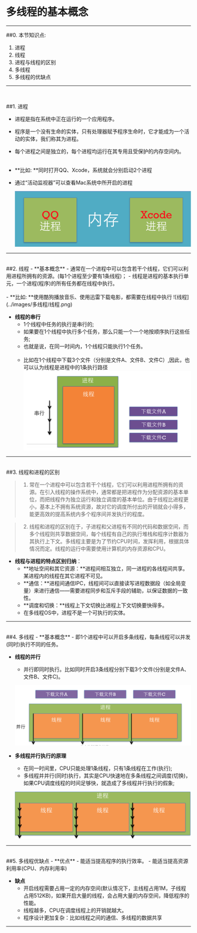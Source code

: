 # 多线程的基本概念

---

##0. 本节知识点:
1. 进程
2. 线程
3. 进程与线程的区别
4. 多线程
5. 多线程的优缺点


---
<br/>

##1. 进程
- 进程是指在系统中正在运行的一个应用程序。
- 程序是一个没有生命的实体，只有处理器赋予程序生命时，它才能成为一个活动的实体，我们称其为进程。
- 每个进程之间是独立的，每个进程均运行在其专用且受保护的内存空间内。
<br/><br/>

- **比如: **同时打开QQ、Xcode，系统就会分别启动2个进程
- 通过“活动监视器”可以查看Mac系统中所开启的进程

    ![进程](../images/多线程/进程.png)


---
<br/>
##2. 线程
- **基本概念**
    - 通常在一个进程中可以包含若干个线程，它们可以利用进程所拥有的资源。(每1个进程至少要有1条线程)；
    - 线程是进程的基本执行单元，一个进程(程序)的所有任务都在线程中执行。
    <br/><br/>
    - **比如: **使用酷狗播放音乐、使用迅雷下载电影，都需要在线程中执行
    ![线程](../images/多线程/线程.png)

<br/>

- **线程的串行**
    - 1个线程中任务的执行是串行的;
    - 如果要在1个线程中执行多个任务，那么只能一个一个地按顺序执行这些任务;
    - 也就是说，在同一时间内，1个线程只能执行1个任务。
    <br/><br/>
    - 比如在1个线程中下载3个文件（分别是文件A、文件B、文件C）,因此，也可以认为线程是进程中的1条执行路径
    ![线程串行](../images/多线程/线程串行.png)

---
<br/>
##3. 线程和进程的区别

>1. 常在一个进程中可以包含若干个线程，它们可以利用进程所拥有的资源。在引入线程的操作系统中，通常都是把进程作为分配资源的基本单位，而把线程作为独立运行和独立调度的基本单位。由于线程比进程更小，基本上不拥有系统资源，故对它的调度所付出的开销就会小得多，能更高效的提高系统内多个程序间并发执行的程度。

>2. 线程和进程的区别在于，子进程和父进程有不同的代码和数据空间，而多个线程则共享数据空间，每个线程有自己的执行堆栈和程序计数器为其执行上下文。多线程主要是为了节约CPU时间，发挥利用，根据具体情况而定。线程的运行中需要使用计算机的内存资源和CPU。

- **线程与进程的特点区别归纳**：
    - **地址空间和其它资源：**进程间相互独立，同一进程的各线程间共享。某进程内的线程在其它进程不可见。
    - **通信：**进程间通信IPC，线程间可以直接读写进程数据段（如全局变量）来进行通信——需要进程同步和互斥手段的辅助，以保证数据的一致性。
    - **调度和切换：**线程上下文切换比进程上下文切换要快得多。
    - 在多线程OS中，进程不是一个可执行的实体。
    
--- 
<br/>
##4. 多线程
- **基本概念**
    - 即1个进程中可以开启多条线程，每条线程可以并发(同时)执行不同的任务。

<br/>

- **线程的并行**
    - 并行即同时执行。比如同时开启3条线程分别下载3个文件(分别是文件A、文件B、文件C)。

    ![多线程](../images/多线程/多线程.png)

- **多线程并行执行的原理**
    - 在同一时间里，CPU只能处理1条线程，只有1条线程在工作(执行);
    - 多线程并并行(同时)执行，其实是CPU快速地在多条线程之间调度(切换)，如果CPU调度线程的时间足够快，就造成了多线程并行执行的假象;

    ![多线程并行原理](../images/多线程/多线程并行原理.png)

---
<br/>
##5. 多线程优缺点
- **优点**
    - 能适当提高程序的执行效率。
    - 能适当提高资源利用率(CPU、内存利用率)


- **缺点**
    - 开启线程需要占用一定的内存空间(默认情况下，主线程占用1M，子线程占用512KB)，如果开启大量的线程，会占用大量的内存空间，降低程序的性能。
    - 线程越多，CPU在调度线程上的开销就越大。
    - 程序设计更加复杂：比如线程之间的通信、多线程的数据共享


---
<br/>




